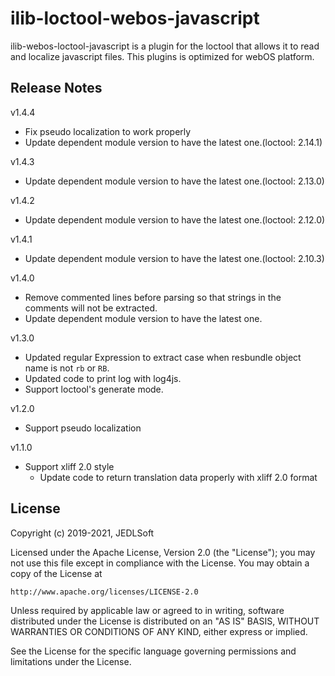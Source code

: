 # ilib-loctool-webos-javascript

ilib-webos-loctool-javascript is a plugin for the loctool that
allows it to read and localize javascript files. This plugins is optimized for webOS platform.

## Release Notes
v1.4.4
* Fix pseudo localization to work properly
* Update dependent module version to have the latest one.(loctool: 2.14.1)

v1.4.3
* Update dependent module version to have the latest one.(loctool: 2.13.0)

v1.4.2
* Update dependent module version to have the latest one.(loctool: 2.12.0)

v1.4.1
* Update dependent module version to have the latest one.(loctool: 2.10.3)

v1.4.0
* Remove commented lines before parsing so that strings in the comments will not be extracted.
* Update dependent module version to have the latest one.

v1.3.0
* Updated regular Expression to extract case when resbundle object name is not `rb` or `RB`.
* Updated code to print log with log4js.
* Support loctool's generate mode.

v1.2.0
* Support pseudo localization

v1.1.0
* Support xliff 2.0 style
   * Update code to return translation data properly with xliff 2.0 format


## License

Copyright (c) 2019-2021, JEDLSoft

Licensed under the Apache License, Version 2.0 (the "License");
you may not use this file except in compliance with the License.
You may obtain a copy of the License at

    http://www.apache.org/licenses/LICENSE-2.0

Unless required by applicable law or agreed to in writing, software
distributed under the License is distributed on an "AS IS" BASIS,
WITHOUT WARRANTIES OR CONDITIONS OF ANY KIND, either express or implied.

See the License for the specific language governing permissions and
limitations under the License.
